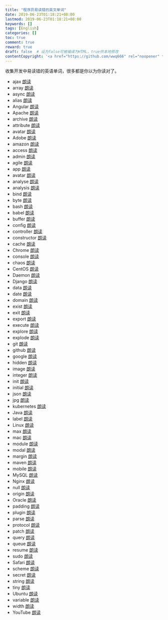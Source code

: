 ```yaml
---
title: "程序员易读错的英文单词"
date: 2019-06-23T01:18:21+08:00
lastmod: 2019-06-23T01:18:21+08:00
keywords: []
tags: [English]
categories: []
toc: true
comment: true
reward: true
draft: false  # 设为false可被编译为HTML，true供本地修改
contentCopyright: '<a href="https://github.com/wwq666" rel="noopener" target="_blank">See origin</a>'
---
```


收集开发中易读错的英语单词，很多都是你以为你读对了。

- ajax [朗读](http://dict.youdao.com/speech?audio=ajax)
- array [朗读](http://dict.youdao.com/speech?audio=array)
- async [朗读](http://dict.youdao.com/speech?audio=async)
- alias [朗读](http://dict.youdao.com/speech?audio=alias)
- Angular [朗读](http://dict.youdao.com/speech?audio=Angular)
- Apache [朗读](http://dict.youdao.com/speech?audio=Apache)
- archive [朗读](http://dict.youdao.com/speech?audio=asarchiveync)
- attribute [朗读](http://dict.youdao.com/speech?audio=attribute)
- avatar [朗读](http://dict.youdao.com/speech?audio=avatar)
- Adobe [朗读](http://dict.youdao.com/speech?audio=Adobe)
- amazon [朗读](http://dict.youdao.com/speech?audio=amazon)
- access [朗读](http://dict.youdao.com/speech?audio=access)
- admin [朗读](http://dict.youdao.com/speech?audio=admin)
- agile [朗读](http://dict.youdao.com/speech?audio=agile)
- app [朗读](http://dict.youdao.com/speech?audio=app)
- avatar [朗读](http://dict.youdao.com/speech?audio=avatar)
- analyse [朗读](http://dict.youdao.com/speech?audio=analyse)
- analysis [朗读](http://dict.youdao.com/speech?audio=analysis)
- bind [朗读](http://dict.youdao.com/speech?audio=bind)
- byte [朗读](http://dict.youdao.com/speech?audio=byte)
- bash [朗读](http://dict.youdao.com/speech?audio=bash)
- babel [朗读](http://dict.youdao.com/speech?audio=babel)
- buffer [朗读](http://dict.youdao.com/speech?audio=buffer)
- config [朗读](http://dict.youdao.com/speech?audio=config)
- controller [朗读](http://dict.youdao.com/speech?audio=controller)
- constructor [朗读](http://dict.youdao.com/speech?audio=constructor)
- cache [朗读](http://dict.youdao.com/speech?audio=cache)
- Chrome [朗读](http://dict.youdao.com/speech?audio=Chrome)
- console [朗读](http://dict.youdao.com/speech?audio=console)
- chaos [朗读](http://dict.youdao.com/speech?audio=chaos)
- CentOS [朗读](http://dict.youdao.com/speech?audio=CentOS)
- Daemon [朗读](http://dict.youdao.com/speech?audio=Daemon)
- Django [朗读](http://dict.youdao.com/speech?audio=Django)
- data [朗读](http://dict.youdao.com/speech?audio=data)
- date [朗读](http://dict.youdao.com/speech?audio=date)
- domain [朗读](http://dict.youdao.com/speech?audio=domain)
- exist [朗读](http://dict.youdao.com/speech?audio=exist)
- exit [朗读](http://dict.youdao.com/speech?audio=exit)
- export [朗读](http://dict.youdao.com/speech?audio=export)
- execute [朗读](http://dict.youdao.com/speech?audio=execute)
- explore [朗读](http://dict.youdao.com/speech?audio=explore)
- explode [朗读](http://dict.youdao.com/speech?audio=explode)
- git [朗读](http://dict.youdao.com/speech?audio=git)
- github [朗读](http://dict.youdao.com/speech?audio=github)
- google [朗读](http://dict.youdao.com/speech?audio=google)
- hidden [朗读](http://dict.youdao.com/speech?audio=hidden)
- image [朗读](http://dict.youdao.com/speech?audio=image)
- integer [朗读](http://dict.youdao.com/speech?audio=integer)
- init [朗读](http://dict.youdao.com/speech?audio=init)
- initial [朗读](http://dict.youdao.com/speech?audio=initial)
- json [朗读](http://dict.youdao.com/speech?audio=json)
- jpg [朗读](http://dict.youdao.com/speech?audio=jpg)
- kubernetes [朗读](http://dict.youdao.com/speech?audio=kubernetes)
- Java [朗读](http://dict.youdao.com/speech?audio=Java)
- label [朗读](http://dict.youdao.com/speech?audio=label)
- Linux [朗读](http://dict.youdao.com/speech?audio=Linux)
- max [朗读](http://dict.youdao.com/speech?audio=max)
- mac [朗读](http://dict.youdao.com/speech?audio=mac)
- module [朗读](http://dict.youdao.com/speech?audio=module)
- modal [朗读](http://dict.youdao.com/speech?audio=modal)
- margin [朗读](http://dict.youdao.com/speech?audio=margin)
- maven [朗读](http://dict.youdao.com/speech?audio=maven)
- mobile [朗读](http://dict.youdao.com/speech?audio=mobile)
- MySQL [朗读](http://dict.youdao.com/speech?audio=MySQL)
- Nginx [朗读](http://dict.youdao.com/speech?audio=Nginx)
- null [朗读](http://dict.youdao.com/speech?audio=null)
- origin [朗读](http://dict.youdao.com/speech?audio=origin)
- Oracle [朗读](http://dict.youdao.com/speech?audio=Oracle)
- padding [朗读](http://dict.youdao.com/speech?audio=padding)
- plugin [朗读](http://dict.youdao.com/speech?audio=plugin)
- parse [朗读](http://dict.youdao.com/speech?audio=parse)
- protocol [朗读](http://dict.youdao.com/speech?audio=protocol)
- patch [朗读](http://dict.youdao.com/speech?audio=patch)
- query [朗读](http://dict.youdao.com/speech?audio=query)
- queue [朗读](http://dict.youdao.com/speech?audio=queue)
- resume [朗读](http://dict.youdao.com/speech?audio=resume)
- sudo [朗读](http://dict.youdao.com/speech?audio=sudo)
- Safari [朗读](http://dict.youdao.com/speech?audio=Safari)
- scheme [朗读](http://dict.youdao.com/speech?audio=scheme)
- secret [朗读](http://dict.youdao.com/speech?audio=secret)
- string [朗读](http://dict.youdao.com/speech?audio=string)
- tiny [朗读](http://dict.youdao.com/speech?audio=tiny)
- Ubuntu [朗读](http://dict.youdao.com/speech?audio=Ubuntu)
- variable [朗读](http://dict.youdao.com/speech?audio=variable)
- width [朗读](http://dict.youdao.com/speech?audio=witdth)
- YouTube [朗读](http://dict.youdao.com/speech?audio=YouTube)
